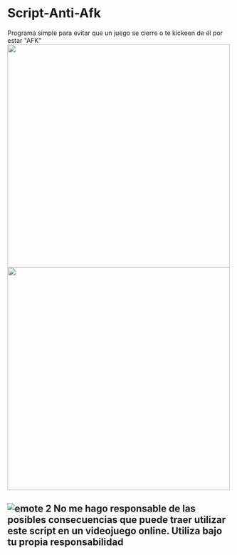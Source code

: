 # Script-Anti-Afk
Programa simple para evitar que un juego se cierre o te kickeen de él por estar "AFK"
<img src="https://github.com/strpalgato/Script-Anti-Afk/assets/103138376/564ab67b-7f93-4944-9bc8-b398339486d9" width="500"/>
<img src="https://github.com/strpalgato/Script-Anti-Afk/assets/103138376/39141eff-b842-4d11-8686-7e1ee3cd41ad" width="500"/>

 ## ![emote 2](https://github.com/strpalgato/Script-Anti-Afk/assets/103138376/44f02a3a-4a6c-4613-8881-b4d41bf8b521) No me hago responsable de las posibles consecuencias que puede traer utilizar este script en un videojuego online. Utiliza bajo tu propia responsabilidad 
